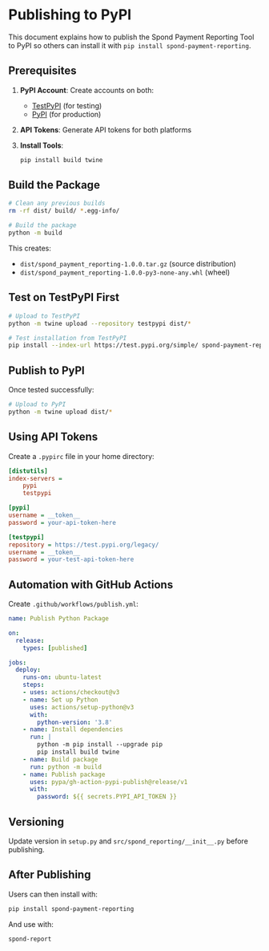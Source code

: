 # Publishing to PyPI

This document explains how to publish the Spond Payment Reporting Tool to PyPI so others can install it with `pip install spond-payment-reporting`.

## Prerequisites

1. **PyPI Account**: Create accounts on both:
   - [TestPyPI](https://test.pypi.org/) (for testing)
   - [PyPI](https://pypi.org/) (for production)

2. **API Tokens**: Generate API tokens for both platforms

3. **Install Tools**:
   ```bash
   pip install build twine
   ```

## Build the Package

```bash
# Clean any previous builds
rm -rf dist/ build/ *.egg-info/

# Build the package
python -m build
```

This creates:
- `dist/spond_payment_reporting-1.0.0.tar.gz` (source distribution)
- `dist/spond_payment_reporting-1.0.0-py3-none-any.whl` (wheel)

## Test on TestPyPI First

```bash
# Upload to TestPyPI
python -m twine upload --repository testpypi dist/*

# Test installation from TestPyPI
pip install --index-url https://test.pypi.org/simple/ spond-payment-reporting
```

## Publish to PyPI

Once tested successfully:

```bash
# Upload to PyPI
python -m twine upload dist/*
```

## Using API Tokens

Create a `.pypirc` file in your home directory:

```ini
[distutils]
index-servers =
    pypi
    testpypi

[pypi]
username = __token__
password = your-api-token-here

[testpypi]
repository = https://test.pypi.org/legacy/
username = __token__
password = your-test-api-token-here
```

## Automation with GitHub Actions

Create `.github/workflows/publish.yml`:

```yaml
name: Publish Python Package

on:
  release:
    types: [published]

jobs:
  deploy:
    runs-on: ubuntu-latest
    steps:
    - uses: actions/checkout@v3
    - name: Set up Python
      uses: actions/setup-python@v3
      with:
        python-version: '3.8'
    - name: Install dependencies
      run: |
        python -m pip install --upgrade pip
        pip install build twine
    - name: Build package
      run: python -m build
    - name: Publish package
      uses: pypa/gh-action-pypi-publish@release/v1
      with:
        password: ${{ secrets.PYPI_API_TOKEN }}
```

## Versioning

Update version in `setup.py` and `src/spond_reporting/__init__.py` before publishing.

## After Publishing

Users can then install with:

```bash
pip install spond-payment-reporting
```

And use with:

```bash
spond-report
```
